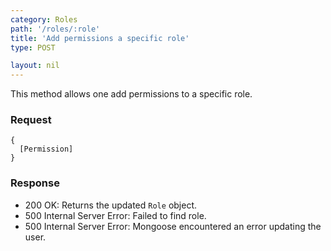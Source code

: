 ```yaml
---
category: Roles
path: '/roles/:role'
title: 'Add permissions a specific role'
type: POST

layout: nil
---
```


This method allows one add permissions to a specific role.

### Request

```
{
  [Permission]
}
```

### Response

* 200 OK: Returns the updated `Role` object.
* 500 Internal Server Error: Failed to find role.
* 500 Internal Server Error: Mongoose encountered an error updating the user.
